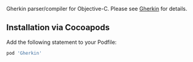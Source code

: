 <!--[![Build Status](https://secure.travis-ci.org/cucumber/gherkin-objective-c.svg)](http://travis-ci.org/cucumber/gherkin-objective-c)-->

Gherkin parser/compiler for Objective-C.
Please see [Gherkin](https://github.com/cucumber/gherkin) for details.

## Installation via Cocoapods
Add the following statement to your Podfile:

```ruby
pod 'Gherkin'
```
